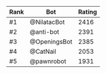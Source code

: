 Rank|Bot|Rating
---|---|---
#1|@NilatacBot|2416
#2|@anti-bot|2391
#3|@OpeningsBot|2385
#4|@CatNail|2053
#5|@pawnrobot|1931
